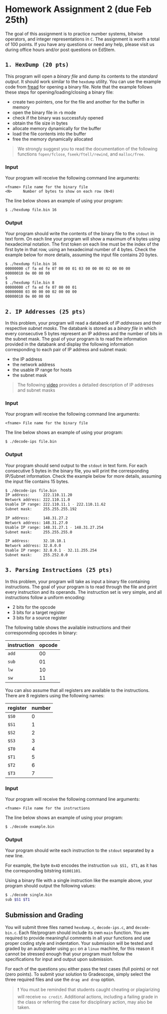 # Homework Assignment 2 (due Feb 25th)

The goal of this assignment is to practice number systems, bitwise operators, and integer representations in `C`.  The assignment is worth a total of 100 points.  If you have any questions or need any help, please visit us during office hours and/or post questions on EdStem.

## `1. HexDump (20 pts)`
This program will open a *binary file* and dump its contents to the *standard output*.  It should work similar to the `hexdump` utility.  You can use the example code from [fread](http://www.cplusplus.com/reference/cstdio/fread/) for opening a binary file.  Note that the example follows these steps for opening/loading/closing a binary file:

- create two pointers, one for the file and another for the buffer in memory
- open the binary file in `rb` mode
- check if the binary was successfuly opened
- obtain the file size in bytes
- allocate memory dynamically for the buffer
- load the file contents into the buffer
- free the memory dynamically allocated   

> We strongly suggest you to read the documentation of the following functions `fopen/fclose`, `fseek/ftell/rewind`, and `malloc/free`.

### Input
Your program will receive the following command line arguments:
```text
<fname> File name for the binary file
<N>     Number of bytes to show on each row (N>0)
```

The line below shows an example of using your program:
```bash
$ ./hexdump file.bin 16
```

### Output
Your program should write the contents of the binary file to the `stdout` in text form.  On each line your program will show a maximum of `N` bytes using hexadecimal notation.  The first token on each line must be the index of the first byte in that row, using an hexadecimal number of 4 bytes.  Check the example below for more details, assuming the input file contains 20 bytes.

```bash
$ ./hexdump file.bin 16
00000000 cf fa ed fe 07 00 00 01 03 00 00 00 02 00 00 00
00000010 0e 00 00 00
$
$ ./hexdump file.bin 8
00000000 cf fa ed fe 07 00 00 01 
00000008 03 00 00 00 02 00 00 00
00000010 0e 00 00 00
```

## `2. IP Addresses (25 pts)`
In this problem, your program will read a databank of *IP addresses* and their respective *subnet masks*.  The databank is stored as a *binary file* in which every consecutive 5 bytes represent an IP address and the number of bits in the subnet mask.  The goal of your program is to read the information provided in the databank and display the following information corresponding to each pair of IP address and subnet mask:

- the IP address
- the network address
- the usable IP range for hosts
- the subnet mask

> The following [video](https://www.youtube.com/watch?v=XQ3T14SIlV4) provides a detailed description of IP addreses and subnet masks

### Input
Your program will receive the following command line arguments:
```text
<fname> File name for the binary file
```

The line below shows an example of using your program:
```bash
$ ./decode-ips file.bin
```

### Output
Your program should send output to the `stdout` in text form.  For each consecutive 5 bytes in the binary file, you will print the corresponding IP/Subnet information.  Check the example below for more details, assuming the input file contains 15 bytes.

```bash
$ ./decode-ips file.bin
IP address:      222.110.11.20
Network address: 222.110.11.0
Usable IP range: 222.110.11.1 - 222.110.11.62
Subnet mask:     255.255.255.192

IP address:      148.31.27.2
Network address: 148.31.27.0
Usable IP range: 148.31.27.1 - 148.31.27.254
Subnet mask:     255.255.255.0

IP address:      32.10.10.1
Network address: 32.8.0.0
Usable IP range: 32.8.0.1 - 32.11.255.254
Subnet mask:     255.252.0.0
```

## `3. Parsing Instructions (25 pts)`
In this problem, your program will take as input a binary file containing instructions.  The goal of your program is to read through the file and print every instruction and its operands.  The instruction set is very simple, and all instructions follow a uniform encoding:

- 2 bits for the opcode
- 3 bits for a target register
- 3 bits for a source register

The following table shows the available instructions and their corresponnding opcodes in binary:

| instruction  | opcode |
| ------------- | ------------- |
| `add` | 00 |
| `sub` | 01 |
| `lw` | 10 |
| `sw` | 11 |

You can also assume that all registers are available to the instructions.  There are 8 registers using the following names:

| register  | number |
| ------------- | ------------- |
| `$S0` | 0 |
| `$S1` | 1 |
| `$S2` | 2 |
| `$S3` | 3 |
| `$T0` | 4 |
| `$T1` | 5 |
| `$T2` | 6 |
| `$T3` | 7 |

### Input
Your program will receive the following command line arguments:
```text
<fname> File name for the instructions
```
The line below shows an example of using your program:
```bash
$ ./decode example.bin
```

### Output
Your program should write each instruction to the `stdout` separated by a new line.  

For example, the byte `0x4D` encodes the instruction `sub $S1, $T1`, as it has the corresponding bitstring `01001101`.  

Using a binary file with a single instruction like the example above, your program should output the following values:

```bash
$ ./decode single.bin
sub $S1 $T1
```

## Submission and Grading
You will submit three files named `hexdump.c`, `decode-ips.c`, and `decode-bin.c`.  Each file/program should include its own `main` function.  You are required to provide meaningful comments in all your functions and use proper coding style and indentation.  Your submission will be tested and graded by an autograder using `gcc` on a `linux` machine, for this reason it cannot be stressed enough that your program must follow the specifications for input and output upon submission.  

For each of the questions you either pass the test cases (full points) or not (zero points).  To submit your solution to Gradescope, simply select the three required files and use the `drag and drop` option.

> :heavy_exclamation_mark: You must be reminded that students caught cheating or plagiarizing will receive `no credit`. Additional actions, including a failing grade in the class or referring the case for disciplinary action, may also be taken.